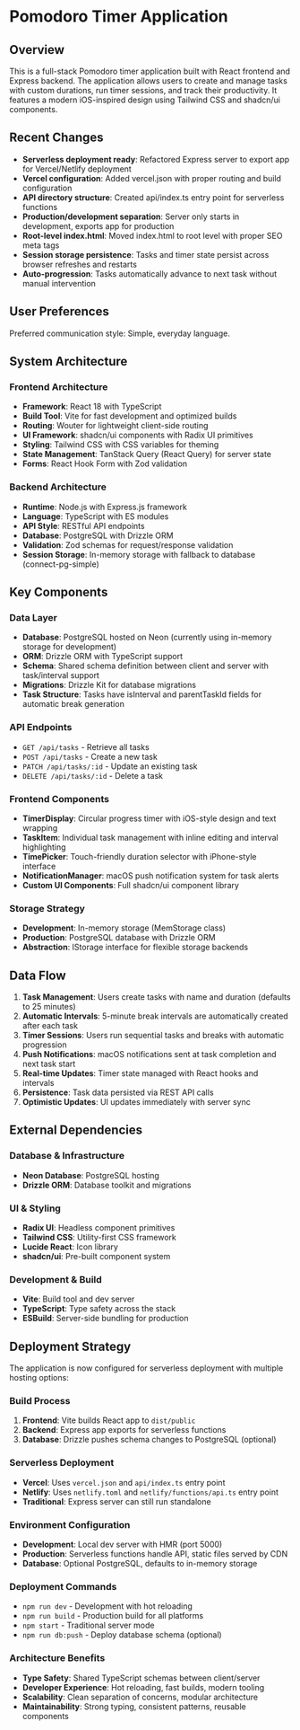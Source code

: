 # Pomodoro Timer Application

## Overview

This is a full-stack Pomodoro timer application built with React frontend and Express backend. The application allows users to create and manage tasks with custom durations, run timer sessions, and track their productivity. It features a modern iOS-inspired design using Tailwind CSS and shadcn/ui components.

## Recent Changes

- **Serverless deployment ready**: Refactored Express server to export app for Vercel/Netlify deployment
- **Vercel configuration**: Added vercel.json with proper routing and build configuration
- **API directory structure**: Created api/index.ts entry point for serverless functions
- **Production/development separation**: Server only starts in development, exports app for production
- **Root-level index.html**: Moved index.html to root level with proper SEO meta tags
- **Session storage persistence**: Tasks and timer state persist across browser refreshes and restarts
- **Auto-progression**: Tasks automatically advance to next task without manual intervention

## User Preferences

Preferred communication style: Simple, everyday language.

## System Architecture

### Frontend Architecture
- **Framework**: React 18 with TypeScript
- **Build Tool**: Vite for fast development and optimized builds
- **Routing**: Wouter for lightweight client-side routing
- **UI Framework**: shadcn/ui components with Radix UI primitives
- **Styling**: Tailwind CSS with CSS variables for theming
- **State Management**: TanStack Query (React Query) for server state
- **Forms**: React Hook Form with Zod validation

### Backend Architecture
- **Runtime**: Node.js with Express.js framework
- **Language**: TypeScript with ES modules
- **API Style**: RESTful API endpoints
- **Database**: PostgreSQL with Drizzle ORM
- **Validation**: Zod schemas for request/response validation
- **Session Storage**: In-memory storage with fallback to database (connect-pg-simple)

## Key Components

### Data Layer
- **Database**: PostgreSQL hosted on Neon (currently using in-memory storage for development)
- **ORM**: Drizzle ORM with TypeScript support
- **Schema**: Shared schema definition between client and server with task/interval support
- **Migrations**: Drizzle Kit for database migrations
- **Task Structure**: Tasks have isInterval and parentTaskId fields for automatic break generation

### API Endpoints
- `GET /api/tasks` - Retrieve all tasks
- `POST /api/tasks` - Create a new task
- `PATCH /api/tasks/:id` - Update an existing task
- `DELETE /api/tasks/:id` - Delete a task

### Frontend Components
- **TimerDisplay**: Circular progress timer with iOS-style design and text wrapping
- **TaskItem**: Individual task management with inline editing and interval highlighting
- **TimePicker**: Touch-friendly duration selector with iPhone-style interface
- **NotificationManager**: macOS push notification system for task alerts
- **Custom UI Components**: Full shadcn/ui component library

### Storage Strategy
- **Development**: In-memory storage (MemStorage class)
- **Production**: PostgreSQL database with Drizzle ORM
- **Abstraction**: IStorage interface for flexible storage backends

## Data Flow

1. **Task Management**: Users create tasks with name and duration (defaults to 25 minutes)
2. **Automatic Intervals**: 5-minute break intervals are automatically created after each task
3. **Timer Sessions**: Users run sequential tasks and breaks with automatic progression
4. **Push Notifications**: macOS notifications sent at task completion and next task start
5. **Real-time Updates**: Timer state managed with React hooks and intervals
6. **Persistence**: Task data persisted via REST API calls
7. **Optimistic Updates**: UI updates immediately with server sync

## External Dependencies

### Database & Infrastructure
- **Neon Database**: PostgreSQL hosting
- **Drizzle ORM**: Database toolkit and migrations

### UI & Styling
- **Radix UI**: Headless component primitives
- **Tailwind CSS**: Utility-first CSS framework
- **Lucide React**: Icon library
- **shadcn/ui**: Pre-built component system

### Development & Build
- **Vite**: Build tool and dev server
- **TypeScript**: Type safety across the stack
- **ESBuild**: Server-side bundling for production

## Deployment Strategy

The application is now configured for serverless deployment with multiple hosting options:

### Build Process
1. **Frontend**: Vite builds React app to `dist/public`
2. **Backend**: Express app exports for serverless functions
3. **Database**: Drizzle pushes schema changes to PostgreSQL (optional)

### Serverless Deployment
- **Vercel**: Uses `vercel.json` and `api/index.ts` entry point
- **Netlify**: Uses `netlify.toml` and `netlify/functions/api.ts` entry point
- **Traditional**: Express server can still run standalone

### Environment Configuration
- **Development**: Local dev server with HMR (port 5000)
- **Production**: Serverless functions handle API, static files served by CDN
- **Database**: Optional PostgreSQL, defaults to in-memory storage

### Deployment Commands
- `npm run dev` - Development with hot reloading
- `npm run build` - Production build for all platforms
- `npm start` - Traditional server mode
- `npm run db:push` - Deploy database schema (optional)

### Architecture Benefits
- **Type Safety**: Shared TypeScript schemas between client/server
- **Developer Experience**: Hot reloading, fast builds, modern tooling
- **Scalability**: Clean separation of concerns, modular architecture
- **Maintainability**: Strong typing, consistent patterns, reusable components